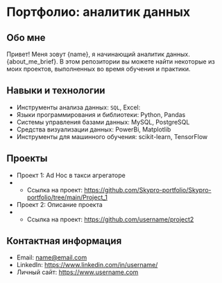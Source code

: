 # Портфолио: аналитик данных

## Обо мне 

Привет! Меня зовут {name}, я начинающий аналитик данных. {about_me_brief}. 
В этом репозитории вы можете найти некоторые из моих проектов, выполненных во время обучения и практики.
<br>

## Навыки и технологии
- Инструменты анализа данных: ``SQL``, Excel: 
- Языки программирования и библиотеки: Python, Pandas
- Системы управления базами данных: MySQL, PostgreSQL
- Средства визуализации данных: PowerBi, Matplotlib
- Инструменты для машинного обучения: scikit-learn, TensorFlow



## Проекты
- Проект 1: Ad Hoc в такси агрегаторе
- - Ссылка на проект: https://github.com/Skypro-portfolio/Skypro-portfolio/tree/main/Project_1
- Проект 2: Описание проекта
- - Ссылка на проект: https://github.com/username/project2


## Контактная информация
- Email: name@email.com
- LinkedIn: https://www.linkedin.com/in/username/
- Личный сайт: https://www.username.com
